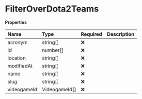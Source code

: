 # FilterOverDota2Teams

**Properties**

| Name        | Type          | Required | Description |
| :---------- | :------------ | :------- | :---------- |
| acronym     | string[]      | ❌       |             |
| id          | number[]      | ❌       |             |
| location    | string[]      | ❌       |             |
| modifiedAt  | string[]      | ❌       |             |
| name        | string[]      | ❌       |             |
| slug        | string[]      | ❌       |             |
| videogameId | VideogameId[] | ❌       |             |
